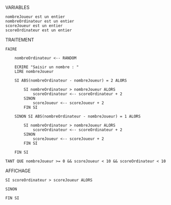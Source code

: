 ﻿VARIABLES

	nombreJoueur est un entier	
	nombreOrdinateur est un entier	
	scoreJoueur est un entier
	scoreOrdinateur est un entier	

TRAITEMENT

	

	FAIRE 

		nombreOrdinateur <-- RANDOM

		ECRIRE "Saisir un nombre : "
		LIRE nombreJoueur

		SI ABS(nombreOrdinateur - nombreJoueur) = 2 ALORS

			SI nombreOrdinateur > nombreJoueur ALORS
				scoreOrdinateur <-- scoreOrdinateur + 2
			SINON
				scoreJoueur <-- scoreJoueur + 2
			FIN SI

		SINON SI ABS(nombreOrdinateur - nombreJoueur) = 1 ALORS

			SI nombreOrdinateur > nombreJoueur ALORS
				scoreOrdinateur <-- scoreOrdinateur + 2
			SINON
				scoreJoueur <-- scoreJoueur + 2
			FIN SI

		FIN SI

	TANT QUE nombreJoueur >= 0 && scoreJoueur < 10 && scoreOrdinateur < 10

AFFICHAGE

	SI scoreOrdinateur > scoreJoueur ALORS
		
	SINON

	FIN SI